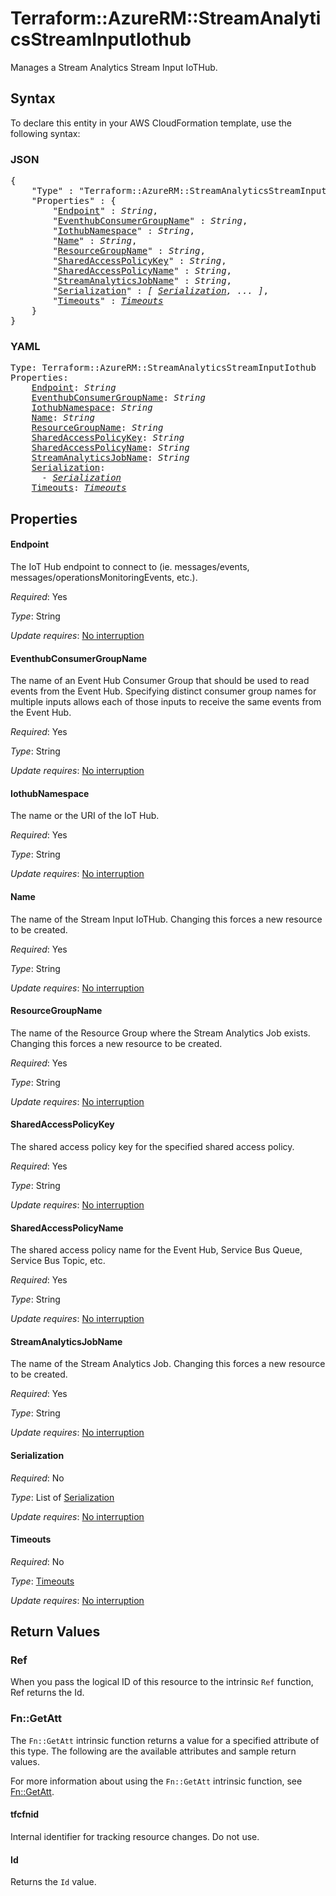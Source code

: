 # Terraform::AzureRM::StreamAnalyticsStreamInputIothub

Manages a Stream Analytics Stream Input IoTHub.

## Syntax

To declare this entity in your AWS CloudFormation template, use the following syntax:

### JSON

<pre>
{
    "Type" : "Terraform::AzureRM::StreamAnalyticsStreamInputIothub",
    "Properties" : {
        "<a href="#endpoint" title="Endpoint">Endpoint</a>" : <i>String</i>,
        "<a href="#eventhubconsumergroupname" title="EventhubConsumerGroupName">EventhubConsumerGroupName</a>" : <i>String</i>,
        "<a href="#iothubnamespace" title="IothubNamespace">IothubNamespace</a>" : <i>String</i>,
        "<a href="#name" title="Name">Name</a>" : <i>String</i>,
        "<a href="#resourcegroupname" title="ResourceGroupName">ResourceGroupName</a>" : <i>String</i>,
        "<a href="#sharedaccesspolicykey" title="SharedAccessPolicyKey">SharedAccessPolicyKey</a>" : <i>String</i>,
        "<a href="#sharedaccesspolicyname" title="SharedAccessPolicyName">SharedAccessPolicyName</a>" : <i>String</i>,
        "<a href="#streamanalyticsjobname" title="StreamAnalyticsJobName">StreamAnalyticsJobName</a>" : <i>String</i>,
        "<a href="#serialization" title="Serialization">Serialization</a>" : <i>[ <a href="serialization.md">Serialization</a>, ... ]</i>,
        "<a href="#timeouts" title="Timeouts">Timeouts</a>" : <i><a href="timeouts.md">Timeouts</a></i>
    }
}
</pre>

### YAML

<pre>
Type: Terraform::AzureRM::StreamAnalyticsStreamInputIothub
Properties:
    <a href="#endpoint" title="Endpoint">Endpoint</a>: <i>String</i>
    <a href="#eventhubconsumergroupname" title="EventhubConsumerGroupName">EventhubConsumerGroupName</a>: <i>String</i>
    <a href="#iothubnamespace" title="IothubNamespace">IothubNamespace</a>: <i>String</i>
    <a href="#name" title="Name">Name</a>: <i>String</i>
    <a href="#resourcegroupname" title="ResourceGroupName">ResourceGroupName</a>: <i>String</i>
    <a href="#sharedaccesspolicykey" title="SharedAccessPolicyKey">SharedAccessPolicyKey</a>: <i>String</i>
    <a href="#sharedaccesspolicyname" title="SharedAccessPolicyName">SharedAccessPolicyName</a>: <i>String</i>
    <a href="#streamanalyticsjobname" title="StreamAnalyticsJobName">StreamAnalyticsJobName</a>: <i>String</i>
    <a href="#serialization" title="Serialization">Serialization</a>: <i>
      - <a href="serialization.md">Serialization</a></i>
    <a href="#timeouts" title="Timeouts">Timeouts</a>: <i><a href="timeouts.md">Timeouts</a></i>
</pre>

## Properties

#### Endpoint

The IoT Hub endpoint to connect to (ie. messages/events, messages/operationsMonitoringEvents, etc.).

_Required_: Yes

_Type_: String

_Update requires_: [No interruption](https://docs.aws.amazon.com/AWSCloudFormation/latest/UserGuide/using-cfn-updating-stacks-update-behaviors.html#update-no-interrupt)

#### EventhubConsumerGroupName

The name of an Event Hub Consumer Group that should be used to read events from the Event Hub. Specifying distinct consumer group names for multiple inputs allows each of those inputs to receive the same events from the Event Hub.

_Required_: Yes

_Type_: String

_Update requires_: [No interruption](https://docs.aws.amazon.com/AWSCloudFormation/latest/UserGuide/using-cfn-updating-stacks-update-behaviors.html#update-no-interrupt)

#### IothubNamespace

The name or the URI of the IoT Hub.

_Required_: Yes

_Type_: String

_Update requires_: [No interruption](https://docs.aws.amazon.com/AWSCloudFormation/latest/UserGuide/using-cfn-updating-stacks-update-behaviors.html#update-no-interrupt)

#### Name

The name of the Stream Input IoTHub. Changing this forces a new resource to be created.

_Required_: Yes

_Type_: String

_Update requires_: [No interruption](https://docs.aws.amazon.com/AWSCloudFormation/latest/UserGuide/using-cfn-updating-stacks-update-behaviors.html#update-no-interrupt)

#### ResourceGroupName

The name of the Resource Group where the Stream Analytics Job exists. Changing this forces a new resource to be created.

_Required_: Yes

_Type_: String

_Update requires_: [No interruption](https://docs.aws.amazon.com/AWSCloudFormation/latest/UserGuide/using-cfn-updating-stacks-update-behaviors.html#update-no-interrupt)

#### SharedAccessPolicyKey

The shared access policy key for the specified shared access policy.

_Required_: Yes

_Type_: String

_Update requires_: [No interruption](https://docs.aws.amazon.com/AWSCloudFormation/latest/UserGuide/using-cfn-updating-stacks-update-behaviors.html#update-no-interrupt)

#### SharedAccessPolicyName

The shared access policy name for the Event Hub, Service Bus Queue, Service Bus Topic, etc.

_Required_: Yes

_Type_: String

_Update requires_: [No interruption](https://docs.aws.amazon.com/AWSCloudFormation/latest/UserGuide/using-cfn-updating-stacks-update-behaviors.html#update-no-interrupt)

#### StreamAnalyticsJobName

The name of the Stream Analytics Job. Changing this forces a new resource to be created.

_Required_: Yes

_Type_: String

_Update requires_: [No interruption](https://docs.aws.amazon.com/AWSCloudFormation/latest/UserGuide/using-cfn-updating-stacks-update-behaviors.html#update-no-interrupt)

#### Serialization

_Required_: No

_Type_: List of <a href="serialization.md">Serialization</a>

_Update requires_: [No interruption](https://docs.aws.amazon.com/AWSCloudFormation/latest/UserGuide/using-cfn-updating-stacks-update-behaviors.html#update-no-interrupt)

#### Timeouts

_Required_: No

_Type_: <a href="timeouts.md">Timeouts</a>

_Update requires_: [No interruption](https://docs.aws.amazon.com/AWSCloudFormation/latest/UserGuide/using-cfn-updating-stacks-update-behaviors.html#update-no-interrupt)

## Return Values

### Ref

When you pass the logical ID of this resource to the intrinsic `Ref` function, Ref returns the Id.

### Fn::GetAtt

The `Fn::GetAtt` intrinsic function returns a value for a specified attribute of this type. The following are the available attributes and sample return values.

For more information about using the `Fn::GetAtt` intrinsic function, see [Fn::GetAtt](https://docs.aws.amazon.com/AWSCloudFormation/latest/UserGuide/intrinsic-function-reference-getatt.html).

#### tfcfnid

Internal identifier for tracking resource changes. Do not use.

#### Id

Returns the <code>Id</code> value.

